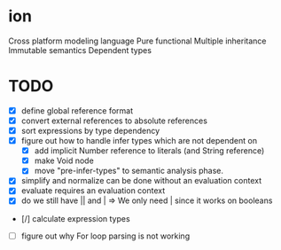 # ion
Cross platform modeling language
  Pure functional
  Multiple inheritance
  Immutable semantics
  Dependent types

# TODO

  - [x] define global reference format
  - [x] convert external references to absolute references
  - [x] sort expressions by type dependency
  - [x] figure out how to handle infer types which are not dependent on
    - [x] add implicit Number reference to literals (and String reference)
    - [x] make Void node
    - [x] move "pre-infer-types" to semantic analysis phase.
  - [x] simplify and normalize can be done without an evaluation context
  - [x] evaluate requires an evaluation context
  - [x] do we still have || and | => We only need | since it works on booleans
  - [/] calculate expression types
  - [ ] figure out why For loop parsing is not working
